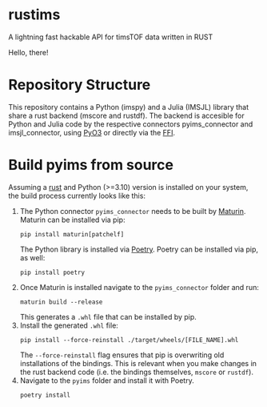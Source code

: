 # rustims
A lightning fast hackable API for timsTOF data written in RUST

Hello, there!

# Repository Structure

This repository contains a Python (imspy) and a Julia (IMSJL) library that share a rust backend (mscore and rustdf).
The backend is accesible for Python and Julia code by the respective connectors pyims_connector and imsjl_connector, using [PyO3](https://docs.rs/pyo3/latest/pyo3/) or directly via the [FFI](https://doc.rust-lang.org/nomicon/ffi.html).

# Build pyims from source

Assuming a [rust](https://www.rust-lang.org/learn/get-started) and Python (>=3.10) version is installed on your system, the
build process currently looks like this:

1.  The Python connector `pyims_connector` needs to be built by [Maturin](https://github.com/PyO3/maturin).
    Maturin can be installed via pip:
    ```shell
    pip install maturin[patchelf]
    ```
    The Python library is installed via [Poetry](https://github.com/python-poetry/poetry).
    Poetry can be installed via pip, as well:
    ```shell
    pip install poetry
    ```
2.  Once Maturin is installed navigate to the `pyims_connector` folder and run:
    ```shell
    maturin build --release
    ```
    This generates a `.whl` file that can be installed by pip.
3.  Install the generated `.whl` file:
    ```shell
    pip install --force-reinstall ./target/wheels/[FILE_NAME].whl
    ```
    The `--force-reinstall` flag ensures that pip is overwriting old installations of the bindings. This
    is relevant when you make changes in the rust backend code (i.e. the bindings themselves, `mscore` or `rustdf`). 
4.  Navigate to the `pyims` folder and install it with Poetry.
    ```shell
    poetry install
    ```

